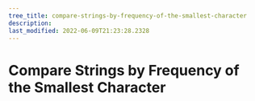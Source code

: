 ```yaml
---
tree_title: compare-strings-by-frequency-of-the-smallest-character
description: 
last_modified: 2022-06-09T21:23:28.2328
---
```


# Compare Strings by Frequency of the Smallest Character
